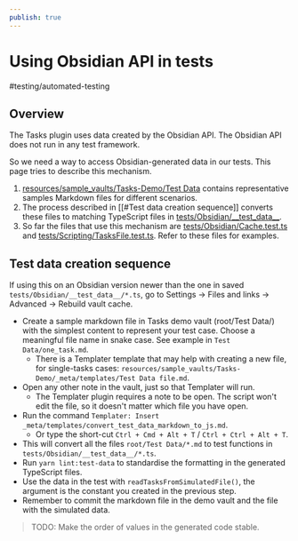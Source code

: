 ```yaml
---
publish: true
---
```


# Using Obsidian API in tests

<span class="related-pages">#testing/automated-testing</span>

## Overview

The Tasks plugin uses data created by the Obsidian API. The Obsidian API does not run in any test framework.

So we need a way to access Obsidian-generated data in our tests. This page tries to describe this mechanism.

1. [resources/sample_vaults/Tasks-Demo/Test Data](https://github.com/obsidian-tasks-group/obsidian-tasks/tree/main/resources/sample_vaults/Tasks-Demo/Test%20Data) contains representative samples Markdown files for different scenarios.
2. The process described in [[#Test data creation sequence]] converts these files to matching TypeScript files in [tests/Obsidian/\_\_test_data\_\_](https://github.com/obsidian-tasks-group/obsidian-tasks/tree/main/tests/Obsidian/__test_data__).
3. So far the files that use this mechanism are [tests/Obsidian/Cache.test.ts](https://github.com/obsidian-tasks-group/obsidian-tasks/blob/main/tests/Obsidian/Cache.test.ts) and [tests/Scripting/TasksFile.test.ts](https://github.com/obsidian-tasks-group/obsidian-tasks/blob/main/tests/Scripting/TasksFile.test.ts). Refer to these files for examples.

## Test data creation sequence
  
If using this on an Obsidian version newer than the one in saved `tests/Obsidian/__test_data__/*.ts`, go to Settings → Files and links → Advanced → Rebuild vault cache.
  
- Create a sample markdown file in Tasks demo vault (root/Test Data/) with the simplest content to represent your test case. Choose a meaningful file name in snake case. See example in `Test Data/one_task.md`.
  - There is a Templater template that may help with creating a new file, for single-tasks cases: `resources/sample_vaults/Tasks-Demo/_meta/templates/Test Data file.md`.
- Open any other note in the vault, just so that Templater will run.
  - The Templater plugin requires a note to be open. The script won't edit the file, so it doesn't matter which file you have open.
- Run the command `Templater: Insert _meta/templates/convert_test_data_markdown_to_js.md`.
  - Or type the short-cut `Ctrl + Cmd + Alt + T` / `Ctrl + Ctrl + Alt + T`.
- This will convert all the files `root/Test Data/*.md` to test functions in `tests/Obsidian/__test_data__/*.ts`.
- Run `yarn lint:test-data` to standardise the formatting in the generated TypeScript files.
- Use the data in the test with `readTasksFromSimulatedFile()`, the argument is the constant you created in the previous step.
- Remember to commit the markdown file in the demo vault and the file with the simulated data.

> TODO: Make the order of values in the generated code stable.
